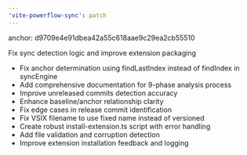 ```yaml
---
'vite-powerflow-sync': patch
---
```


anchor: d9709e4e91dbea42a55c618aae9c29ea2cb55510

Fix sync detection logic and improve extension packaging

- Fix anchor determination using findLastIndex instead of findIndex in syncEngine
- Add comprehensive documentation for 9-phase analysis process
- Improve unreleased commits detection accuracy
- Enhance baseline/anchor relationship clarity
- Fix edge cases in release commit identification
- Fix VSIX filename to use fixed name instead of versioned
- Create robust install-extension.ts script with error handling
- Add file validation and corruption detection
- Improve extension installation feedback and logging
